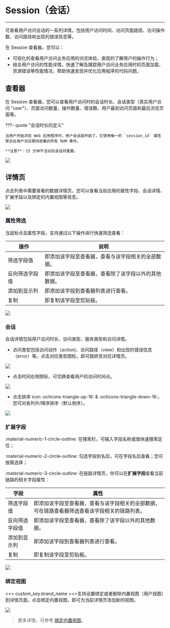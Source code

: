 # Session（会话）
---

可查看用户访问会话的一系列详情，包括用户访问时间、访问页面路径、访问操作数、访问路径和出现的错误信息等。

在 Session 查看器，您可以：

- 可视化的查看用户访问业务应用的浏览体验，直观的了解用户的操作行为； 
- 结合用户访问的性能详情，快速了解及跟踪用户访问业务应用时的页面加载、资源错误等性能情况，帮助快速发现并优化应用程序的代码问题。


## 查看器

在 Session 查看器，您可以查看用户访问时的会话时长、会话类型（真实用户访问 "user"）、页面访问数量、操作数量、错误数、用户最初访问页面和最后浏览页面等。

???- quote "会话时长的定义"

    当用户开始浏览 Web 应用程序时，用户会话就开始了。它使用唯一的 `session_id` 属性聚合在用户浏览期间收集的所有 RUM 事件。 
    
    **注意**：15 分钟不活动后会话将重置。

![](../img/12.rum_explorer_1.png)

## 详情页

点击列表中需要查看的数据详情页，您可以查看当前应用的属性字段、会话详情、扩展字段以及绑定的内置视图等信息。

![](../img/12.rum_explorer_1.1.png)

### 属性筛选

当鼠标点击属性字段，支持通过以下操作进行快速筛选查看：

| 操作      | 说明                          |
| ----------- | ------------------------------------ |
| 筛选字段值      | 即添加该字段至查看器，查看与该字段相关的全部数据。  |
| 反向筛选字段值      | 即添加该字段至查看器，查看除了该字段以外的其他数据。 |
| 添加到显示列   | 即添加该字段到查看器列表进行查看。 |
| 复制      | 即复制该字段至剪贴板。                           |


![](../img/12.rum_explorer_1.4.png)

### 会话

会话详情包括用户访问时长、访问类型、服务类型和访问详情。

- 访问类型包括访问动作（action)、访问路径（view）和出现的错误信息（error）等。点击对应类型图标，即可跳转至对应详情页。

![](../img/session-talk.gif)

- 点击时间右侧图标，可切换查看用户的访问时间点。

![](../img/12.rum_explorer_1.2.png)

- 点击排序 icon :octicons-triangle-up-16: & :octicons-triangle-down-16:，您可对各列升/降序排序（默认倒序）。

![](../img/session-talk-1.gif)



### 扩展字段

:material-numeric-1-circle-outline: 在搜索栏，可输入字段名称或值快速搜索定位；

:material-numeric-2-circle-outline: 勾选字段别名后，可在字段名后查看；您可按需选择；

:material-numeric-3-circle-outline: 在链路详情页，你可以在**扩展字段**查看当前链路的相关字段属性：

| 字段      | 属性                          |
| ----------- | ------------------------------------ |
| 筛选字段值      | 即添加该字段至查看器，查看与该字段相关的全部数据，可在链路查看器筛选查看该字段相关的链路列表。                         |
| 反向筛选字段值      | 即添加该字段至查看器，查看除了该字段以外的其他数据。                          |
| 添加到显示列      | 即添加该字段到查看器列表进行查看。                          |
| 复制      | 即复制该字段至剪贴板。                          |


![](../img/extension.gif)

### 绑定视图

<<< custom_key.brand_name >>>支持设置绑定或者删除内置视图（用户视图）到详情页面。点击绑定内置视图，即可为当前详情页添加新的视图。

![](../img/1.rum_session_11.png)

> 更多详情，可参考 [绑定内置视图](../../scene/built-in-view/bind-view.md)。